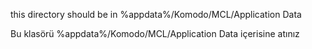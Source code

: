 this directory should be in %appdata%/Komodo/MCL/Application Data


Bu klasörü %appdata%/Komodo/MCL/Application Data içerisine atınız